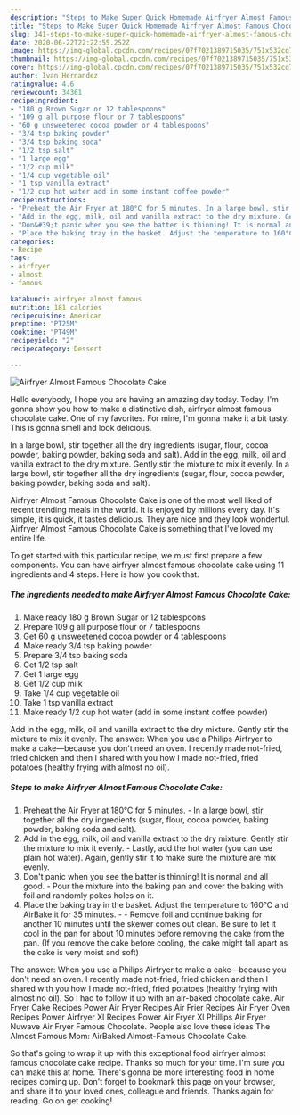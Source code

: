 ```yaml
---
description: "Steps to Make Super Quick Homemade Airfryer Almost Famous Chocolate Cake"
title: "Steps to Make Super Quick Homemade Airfryer Almost Famous Chocolate Cake"
slug: 341-steps-to-make-super-quick-homemade-airfryer-almost-famous-chocolate-cake
date: 2020-06-22T22:22:55.252Z
image: https://img-global.cpcdn.com/recipes/07f7021389715035/751x532cq70/airfryer-almost-famous-chocolate-cake-recipe-main-photo.jpg
thumbnail: https://img-global.cpcdn.com/recipes/07f7021389715035/751x532cq70/airfryer-almost-famous-chocolate-cake-recipe-main-photo.jpg
cover: https://img-global.cpcdn.com/recipes/07f7021389715035/751x532cq70/airfryer-almost-famous-chocolate-cake-recipe-main-photo.jpg
author: Ivan Hernandez
ratingvalue: 4.6
reviewcount: 34361
recipeingredient:
- "180 g Brown Sugar or 12 tablespoons"
- "109 g all purpose flour or 7 tablespoons"
- "60 g unsweetened cocoa powder or 4 tablespoons"
- "3/4 tsp baking powder"
- "3/4 tsp baking soda"
- "1/2 tsp salt"
- "1 large egg"
- "1/2 cup milk"
- "1/4 cup vegetable oil"
- "1 tsp vanilla extract"
- "1/2 cup hot water add in some instant coffee powder"
recipeinstructions:
- "Preheat the Air Fryer at 180°C for 5 minutes. In a large bowl, stir together all the dry ingredients (sugar, flour, cocoa powder, baking powder, baking soda and salt)."
- "Add in the egg, milk, oil and vanilla extract to the dry mixture. Gently stir the mixture to mix it evenly. Lastly, add the hot water (you can use plain hot water). Again, gently stir it to make sure the mixture are mix evenly."
- "Don&#39;t panic when you see the batter is thinning! It is normal and all good.  Pour the mixture into the baking pan and cover the baking with foil and randomly pokes holes on it."
- "Place the baking tray in the basket. Adjust the temperature to 160°C and AirBake it for 35 minutes.  Remove foil and continue baking for another 10 minutes until the skewer comes out clean. Be sure to let it cool in the pan for about 10 minutes before removing the cake from the pan. (If you remove the cake before cooling, the cake might fall apart as the cake is very moist and soft)"
categories:
- Recipe
tags:
- airfryer
- almost
- famous

katakunci: airfryer almost famous 
nutrition: 181 calories
recipecuisine: American
preptime: "PT25M"
cooktime: "PT49M"
recipeyield: "2"
recipecategory: Dessert

---
```



![Airfryer Almost Famous Chocolate Cake](https://img-global.cpcdn.com/recipes/07f7021389715035/751x532cq70/airfryer-almost-famous-chocolate-cake-recipe-main-photo.jpg)

Hello everybody, I hope you are having an amazing day today. Today, I'm gonna show you how to make a distinctive dish, airfryer almost famous chocolate cake. One of my favorites. For mine, I'm gonna make it a bit tasty. This is gonna smell and look delicious.

In a large bowl, stir together all the dry ingredients (sugar, flour, cocoa powder, baking powder, baking soda and salt). Add in the egg, milk, oil and vanilla extract to the dry mixture. Gently stir the mixture to mix it evenly. In a large bowl, stir together all the dry ingredients (sugar, flour, cocoa powder, baking powder, baking soda and salt).

Airfryer Almost Famous Chocolate Cake is one of the most well liked of recent trending meals in the world. It is enjoyed by millions every day. It's simple, it is quick, it tastes delicious. They are nice and they look wonderful. Airfryer Almost Famous Chocolate Cake is something that I've loved my entire life.


To get started with this particular recipe, we must first prepare a few components. You can have airfryer almost famous chocolate cake using 11 ingredients and 4 steps. Here is how you cook that.

<!--inarticleads1-->

##### The ingredients needed to make Airfryer Almost Famous Chocolate Cake:

1. Make ready 180 g Brown Sugar or 12 tablespoons
1. Prepare 109 g all purpose flour or 7 tablespoons
1. Get 60 g unsweetened cocoa powder or 4 tablespoons
1. Make ready 3/4 tsp baking powder
1. Prepare 3/4 tsp baking soda
1. Get 1/2 tsp salt
1. Get 1 large egg
1. Get 1/2 cup milk
1. Take 1/4 cup vegetable oil
1. Take 1 tsp vanilla extract
1. Make ready 1/2 cup hot water (add in some instant coffee powder)


Add in the egg, milk, oil and vanilla extract to the dry mixture. Gently stir the mixture to mix it evenly. The answer: When you use a Philips Airfryer to make a cake—because you don&#39;t need an oven. I recently made not-fried, fried chicken and then I shared with you how I made not-fried, fried potatoes (healthy frying with almost no oil). 

<!--inarticleads2-->

##### Steps to make Airfryer Almost Famous Chocolate Cake:

1. Preheat the Air Fryer at 180°C for 5 minutes. - In a large bowl, stir together all the dry ingredients (sugar, flour, cocoa powder, baking powder, baking soda and salt).
1. Add in the egg, milk, oil and vanilla extract to the dry mixture. Gently stir the mixture to mix it evenly. - Lastly, add the hot water (you can use plain hot water). Again, gently stir it to make sure the mixture are mix evenly.
1. Don&#39;t panic when you see the batter is thinning! It is normal and all good.  - Pour the mixture into the baking pan and cover the baking with foil and randomly pokes holes on it.
1. Place the baking tray in the basket. Adjust the temperature to 160°C and AirBake it for 35 minutes. -  - Remove foil and continue baking for another 10 minutes until the skewer comes out clean. Be sure to let it cool in the pan for about 10 minutes before removing the cake from the pan. (If you remove the cake before cooling, the cake might fall apart as the cake is very moist and soft)


The answer: When you use a Philips Airfryer to make a cake—because you don&#39;t need an oven. I recently made not-fried, fried chicken and then I shared with you how I made not-fried, fried potatoes (healthy frying with almost no oil). So I had to follow it up with an air-baked chocolate cake. Air Fryer Cake Recipes Power Air Fryer Recipes Air Frier Recipes Air Fryer Oven Recipes Power Airfryer Xl Recipes Power Air Fryer Xl Phillips Air Fryer Nuwave Air Fryer Famous Chocolate. People also love these ideas The Almost Famous Mom: AirBaked Almost-Famous Chocolate Cake. 

So that's going to wrap it up with this exceptional food airfryer almost famous chocolate cake recipe. Thanks so much for your time. I'm sure you can make this at home. There's gonna be more interesting food in home recipes coming up. Don't forget to bookmark this page on your browser, and share it to your loved ones, colleague and friends. Thanks again for reading. Go on get cooking!
